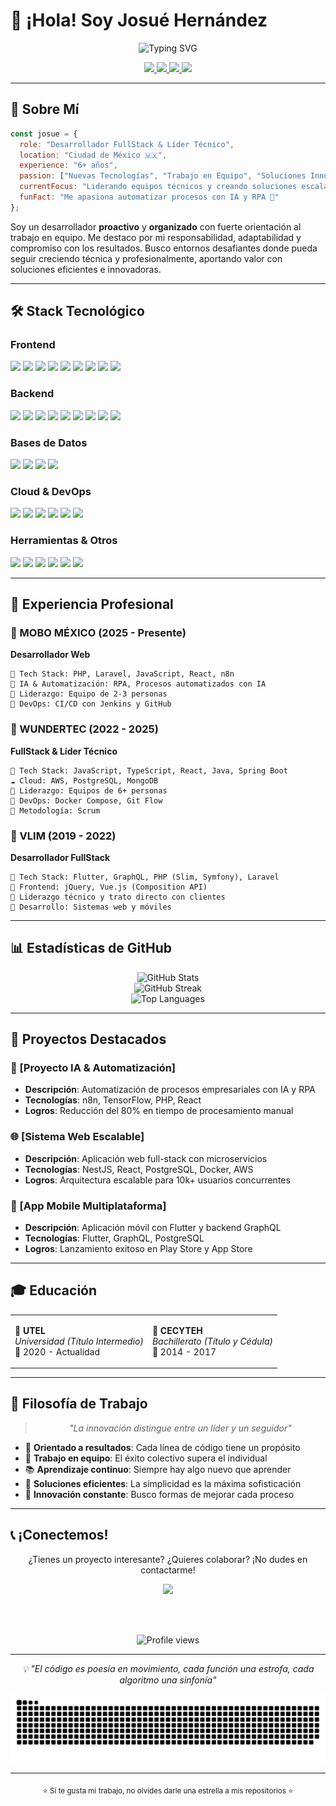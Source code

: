 # 👋 ¡Hola! Soy Josué Hernández

<div align="center">
  <img src="https://readme-typing-svg.herokuapp.com?font=Fira+Code&size=30&duration=3000&pause=1000&color=2D96FF&center=true&vCenter=true&width=600&lines=Desarrollador+FullStack;L%C3%ADder+T%C3%A9cnico;Apasionado+por+la+Innovaci%C3%B3n" alt="Typing SVG" />
</div>

<p align="center">
  <a href="mailto:josue.her.gutierrez@gmail.com">
    <img src="https://img.shields.io/badge/Email-D14836?style=for-the-badge&logo=gmail&logoColor=white" />
  </a>
  <a href="tel:5640028658">
    <img src="https://img.shields.io/badge/Teléfono-25D366?style=for-the-badge&logo=whatsapp&logoColor=white" />
  </a>
  <a href="https://github.com/josueistrue12345">
    <img src="https://img.shields.io/badge/GitHub-100000?style=for-the-badge&logo=github&logoColor=white" />
  </a>
  <a href="https://linkedin.com/in/josuetrue12345">
    <img src="https://img.shields.io/badge/LinkedIn-0077B5?style=for-the-badge&logo=linkedin&logoColor=white" />
  </a>
</p>

---

## 🚀 Sobre Mí

```javascript
const josue = {
  role: "Desarrollador FullStack & Líder Técnico",
  location: "Ciudad de México 🇲🇽",
  experience: "6+ años",
  passion: ["Nuevas Tecnologías", "Trabajo en Equipo", "Soluciones Innovadoras"],
  currentFocus: "Liderando equipos técnicos y creando soluciones escalables",
  funFact: "Me apasiona automatizar procesos con IA y RPA 🤖"
};
```

Soy un desarrollador **proactivo** y **organizado** con fuerte orientación al trabajo en equipo. Me destaco por mi responsabilidad, adaptabilidad y compromiso con los resultados. Busco entornos desafiantes donde pueda seguir creciendo técnica y profesionalmente, aportando valor con soluciones eficientes e innovadoras.

---

## 🛠️ Stack Tecnológico

### Frontend
<p align="left">
  <img src="https://img.shields.io/badge/React-20232A?style=for-the-badge&logo=react&logoColor=61DAFB" />
  <img src="https://img.shields.io/badge/Vue.js-35495E?style=for-the-badge&logo=vue.js&logoColor=4FC08D" />
  <img src="https://img.shields.io/badge/TypeScript-007ACC?style=for-the-badge&logo=typescript&logoColor=white" />
  <img src="https://img.shields.io/badge/JavaScript-F7DF1E?style=for-the-badge&logo=javascript&logoColor=black" />
  <img src="https://img.shields.io/badge/HTML5-E34F26?style=for-the-badge&logo=html5&logoColor=white" />
  <img src="https://img.shields.io/badge/CSS3-1572B6?style=for-the-badge&logo=css3&logoColor=white" />
  <img src="https://img.shields.io/badge/Flutter-02569B?style=for-the-badge&logo=flutter&logoColor=white" />
  <img src="https://img.shields.io/badge/Redux-593D88?style=for-the-badge&logo=redux&logoColor=white" />
  <img src="https://img.shields.io/badge/Zustand-000000?style=for-the-badge&logo=react&logoColor=white" />
</p>

### Backend
<p align="left">
  <img src="https://img.shields.io/badge/Node.js-43853D?style=for-the-badge&logo=node.js&logoColor=white" />
  <img src="https://img.shields.io/badge/NestJS-E0234E?style=for-the-badge&logo=nestjs&logoColor=white" />
  <img src="https://img.shields.io/badge/PHP-777BB4?style=for-the-badge&logo=php&logoColor=white" />
  <img src="https://img.shields.io/badge/Laravel-FF2D20?style=for-the-badge&logo=laravel&logoColor=white" />
  <img src="https://img.shields.io/badge/Java-ED8B00?style=for-the-badge&logo=java&logoColor=white" />
  <img src="https://img.shields.io/badge/Spring_Boot-6DB33F?style=for-the-badge&logo=spring-boot&logoColor=white" />
  <img src="https://img.shields.io/badge/GraphQL-E10098?style=for-the-badge&logo=graphql&logoColor=white" />
  <img src="https://img.shields.io/badge/REST_API-FF6C37?style=for-the-badge&logo=postman&logoColor=white" />
  <img src="https://img.shields.io/badge/tRPC-398CCB?style=for-the-badge&logo=trpc&logoColor=white" />
</p>

### Bases de Datos
<p align="left">
  <img src="https://img.shields.io/badge/PostgreSQL-316192?style=for-the-badge&logo=postgresql&logoColor=white" />
  <img src="https://img.shields.io/badge/MongoDB-4EA94B?style=for-the-badge&logo=mongodb&logoColor=white" />
  <img src="https://img.shields.io/badge/MySQL-00000F?style=for-the-badge&logo=mysql&logoColor=white" />
  <img src="https://img.shields.io/badge/Prisma-3982CE?style=for-the-badge&logo=Prisma&logoColor=white" />
</p>

### Cloud & DevOps
<p align="left">
  <img src="https://img.shields.io/badge/Amazon_AWS-232F3E?style=for-the-badge&logo=amazon-aws&logoColor=white" />
  <img src="https://img.shields.io/badge/Docker-2496ED?style=for-the-badge&logo=docker&logoColor=white" />
  <img src="https://img.shields.io/badge/Jenkins-D24939?style=for-the-badge&logo=Jenkins&logoColor=white" />
  <img src="https://img.shields.io/badge/GIT-E44C30?style=for-the-badge&logo=git&logoColor=white" />
  <img src="https://img.shields.io/badge/GitHub-100000?style=for-the-badge&logo=github&logoColor=white" />
  <img src="https://img.shields.io/badge/Linux-FCC624?style=for-the-badge&logo=linux&logoColor=black" />
</p>

### Herramientas & Otros
<p align="left">
  <img src="https://img.shields.io/badge/Scrum-009639?style=for-the-badge&logo=scrumalliance&logoColor=white" />
  <img src="https://img.shields.io/badge/Jira-0052CC?style=for-the-badge&logo=Jira&logoColor=white" />
  <img src="https://img.shields.io/badge/SonarQube-4E9BCD?style=for-the-badge&logo=sonarqube&logoColor=white" />
  <img src="https://img.shields.io/badge/TensorFlow-FF6F00?style=for-the-badge&logo=tensorflow&logoColor=white" />
  <img src="https://img.shields.io/badge/JWT-black?style=for-the-badge&logo=JSON%20web%20tokens" />
  <img src="https://img.shields.io/badge/Auth0-EB5424?style=for-the-badge&logo=auth0&logoColor=white" />
</p>

---

## 💼 Experiencia Profesional

### 🏢 MOBO MÉXICO (2025 - Presente)
**Desarrollador Web**
```
🔧 Tech Stack: PHP, Laravel, JavaScript, React, n8n
🤖 IA & Automatización: RPA, Procesos automatizados con IA
👥 Liderazgo: Equipo de 2-3 personas
🚀 DevOps: CI/CD con Jenkins y GitHub
```

### 🏢 WUNDERTEC (2022 - 2025)
**FullStack & Líder Técnico**
```
🔧 Tech Stack: JavaScript, TypeScript, React, Java, Spring Boot
☁️ Cloud: AWS, PostgreSQL, MongoDB
👥 Liderazgo: Equipos de 6+ personas
🐳 DevOps: Docker Compose, Git Flow
🎯 Metodología: Scrum
```

### 🏢 VLIM (2019 - 2022)
**Desarrollador FullStack**
```
🔧 Tech Stack: Flutter, GraphQL, PHP (Slim, Symfony), Laravel
🎨 Frontend: jQuery, Vue.js (Composition API)
👥 Liderazgo técnico y trato directo con clientes
📱 Desarrollo: Sistemas web y móviles
```

---

## 📊 Estadísticas de GitHub

<div align="center">
  <img src="https://github-readme-stats.vercel.app/api?username=josue-hernandez&show_icons=true&theme=radical&hide_border=true&count_private=true" alt="GitHub Stats" />
</div>

<div align="center">
  <img src="https://github-readme-streak-stats.herokuapp.com/?user=josue-hernandez&theme=radical&hide_border=true" alt="GitHub Streak" />
</div>

<div align="center">
  <img src="https://github-readme-stats.vercel.app/api/top-langs/?username=josue-hernandez&layout=compact&theme=radical&hide_border=true" alt="Top Languages" />
</div>

---

## 🎯 Proyectos Destacados

### 🚀 [Proyecto IA & Automatización]
- **Descripción**: Automatización de procesos empresariales con IA y RPA
- **Tecnologías**: n8n, TensorFlow, PHP, React
- **Logros**: Reducción del 80% en tiempo de procesamiento manual

### 🌐 [Sistema Web Escalable]
- **Descripción**: Aplicación web full-stack con microservicios
- **Tecnologías**: NestJS, React, PostgreSQL, Docker, AWS
- **Logros**: Arquitectura escalable para 10k+ usuarios concurrentes

### 📱 [App Mobile Multiplataforma]
- **Descripción**: Aplicación móvil con Flutter y backend GraphQL
- **Tecnologías**: Flutter, GraphQL, PostgreSQL
- **Logros**: Lanzamiento exitoso en Play Store y App Store

---

## 🎓 Educación

<table>
<tr>
<td>

**🏫 UTEL**  
*Universidad (Título Intermedio)*  
📅 2020 - Actualidad

</td>
<td>

**🏫 CECYTEH**  
*Bachillerato (Título y Cédula)*  
📅 2014 - 2017

</td>
</tr>
</table>

---

## 🌟 Filosofía de Trabajo

<div align="center">

> *"La innovación distingue entre un líder y un seguidor"*

</div>

- 🎯 **Orientado a resultados**: Cada línea de código tiene un propósito
- 🤝 **Trabajo en equipo**: El éxito colectivo supera el individual
- 📚 **Aprendizaje continuo**: Siempre hay algo nuevo que aprender
- 🔧 **Soluciones eficientes**: La simplicidad es la máxima sofisticación
- 🚀 **Innovación constante**: Busco formas de mejorar cada proceso

---

## 📞 ¡Conectemos!

<div align="center">
  <p>¿Tienes un proyecto interesante? ¿Quieres colaborar? ¡No dudes en contactarme!</p>
  
  <a href="mailto:josue.her.gutierrez@gmail.com">
    <img src="https://img.shields.io/badge/📧_Enviar_Email-EA4335?style=for-the-badge&logoColor=white" />
  </a>
  
  <br><br>
  
  <img src="https://komarev.com/ghpvc/?username=josue-hernandez&label=Visitas%20al%20perfil&color=0e75b6&style=flat" alt="Profile views" />
</div>

---

<div align="center">
  <p><em>💡 "El código es poesía en movimiento, cada función una estrofa, cada algoritmo una sinfonía"</em></p>
  
  <img src="https://raw.githubusercontent.com/platane/snk/output/github-contribution-grid-snake-dark.svg" alt="Snake animation" />
</div>

---

<div align="center">
  <sub>⭐ Si te gusta mi trabajo, no olvides darle una estrella a mis repositorios ⭐</sub>
